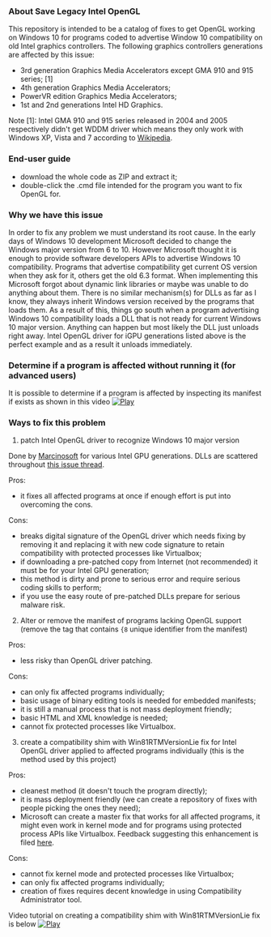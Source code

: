 ### About Save Legacy Intel OpenGL
This repository is intended to be a catalog of fixes to get OpenGL working on Windows 10 for programs coded to advertise Window 10 compatibility on old Intel graphics controllers. The following graphics controllers generations are affected by this issue:
- 3rd generation Graphics Media Accelerators except GMA 910 and 915 series; [1]
- 4th generation Graphics Media Accelerators;
- PowerVR edition Graphics Media Accelerators;
- 1st and 2nd generations Intel HD Graphics.

Note [1]: Intel GMA 910 and 915 series released in 2004 and 2005 respectively didn't get WDDM driver which means they only work with Windows XP, Vista and 7 according to [Wikipedia](https://en.wikipedia.org/wiki/List_of_Intel_graphics_processing_units#Third_generation).

### End-user guide
- download the whole code as ZIP and extract it;
- double-click the .cmd file intended for the program you want to fix OpenGL for.

### Why we have this issue
In order to fix any problem we must understand its root cause. In the early days of Windows 10 development Microsoft decided to change the Windows major version from 6 to 10. However Microsoft thought it is enough to provide software developers APIs to advertise Windows 10 compatibility. Programs that advertise compatibility get current OS version when they ask for it, others get the old 6.3 format. When implementing this Microsoft forgot about dynamic link libraries or maybe was unable to do anything about them. There is no similar mechanism(s) for DLLs as far as I know, they always inherit Windows version received by the programs that loads them. As a result of this, things go south when a program advertising Windows 10 compatibility loads a DLL that is not ready for current Windows 10 major version. Anything can happen but most likely the DLL just unloads right away. Intel OpenGL driver for iGPU generations listed above is the perfect example and as a result it unloads immediately.

### Determine if a program is affected without running it (for advanced users)
It is possible to determine if a program is affected by inspecting its manifest if exists as shown in this video
[![Play](https://pal1000.github.io/shared/tutorials/video.png)](https://pal1000.github.io/shared/tutorials/detect-win10-compat-advertising.mov)

### Ways to fix this problem
1. patch Intel OpenGL driver to recognize Windows 10 major version

Done by [Marcinosoft](https://github.com/Marcinosoft) for various Intel GPU generations. DLLs are scattered throughout [this issue thread](https://github.com/LWJGL/lwjgl/issues/119).

Pros:
- it fixes all affected programs at once if enough effort is put into overcoming the cons.

Cons:
- breaks digital signature of the OpenGL driver which needs fixing by removing it and replacing it with new code signature to retain compatibility with protected processes like Virtualbox;
- if downloading a pre-patched copy from Internet (not recommended) it must be for your Intel GPU generation;
- this method is dirty and prone to serious error and require serious coding skills to perform;
- if you use the easy route of pre-patched DLLs prepare for serious malware risk.

2. Alter or remove the manifest of programs lacking OpenGL support (remove the tag that contains `{8` unique identifier from the manifest)

Pros:
- less risky than OpenGL driver patching.

Cons:
- can only fix affected programs individually;
- basic usage of binary editing tools is needed for embedded manifests;
- it is still a manual process that is not mass deployment friendly;
- basic HTML and XML knowledge is needed;
- cannot fix protected processes like Virtualbox.

3. create a compatibility shim with Win81RTMVersionLie fix for Intel OpenGL driver applied to affected programs individually (this is the method used by this project)

Pros:
- cleanest method (it doesn't touch the program directly);
- it is mass deployment friendly (we can create a repository of fixes with people picking the ones they need);
- Microsoft can create a master fix that works for all affected programs, it might even work in kernel mode and for programs using protected process APIs like Virtualbox. Feedback suggesting this enhancement is filed [here](https://aka.ms/Sn9jtj).

Cons:
- cannot fix kernel mode and protected processes like Virtualbox;
- can only fix affected programs individually;
- creation of fixes requires decent knowledge in using Compatibility Administrator tool.

Video tutorial on creating a compatibility shim with Win81RTMVersionLie fix is below
[![Play](https://pal1000.github.io/shared/tutorials/video.png)](https://pal1000.github.io/shared/tutorials/legacy-igpu-ogl-fix-win10.mov)